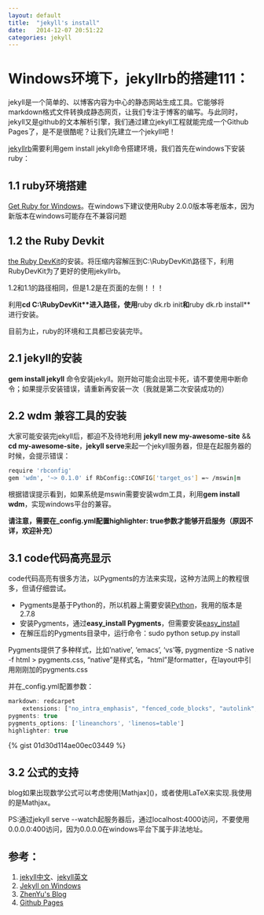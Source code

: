 ```yaml
---
layout: default
title:  "jekyll's install"
date:   2014-12-07 20:51:22
categories: jekyll 
---
```


# Windows环境下，jekyllrb的搭建111：

jekyll是一个简单的、以博客内容为中心的静态网站生成工具。它能够将markdown格式文件转换成静态网页，让我们专注于博客的编写。与此同时，jekyll又是github的文本解析引擎，我们通过建立jekyll工程就能完成一个Github Pages了，是不是很酷呢？让我们先建立一个jekyll吧！

[jekyllrb](http://jekyllrb.com/)需要利用gem install jekyll命令搭建环境，我们首先在windows下安装ruby：

## 1.1 ruby环境搭建

[Get Ruby for Windows](http://rubyinstaller.org/downloads/)。在windows下建议使用Ruby 2.0.0版本等老版本，因为新版本在windows可能存在不兼容问题

## 1.2 the Ruby Devkit

[the Ruby DevKit](http://rubyinstaller.org/downloads/)的安装。将压缩内容解压到C:\RubyDevKit\路径下，利用RubyDevKit为了更好的使用jekyllrb。

1.2和1.1的路径相同，但是1.2是在页面的左侧！！！

利用**cd C:\RubyDevKit\**进入路径，使用**ruby dk.rb init**和**ruby dk.rb install**进行安装。

目前为止，ruby的环境和工具都已安装完毕。

## 2.1 jekyll的安装

**gem install jekyll**  命令安装jekyll。刚开始可能会出现卡死，请不要使用中断命令；如果提示安装错误，请重新再安装一次（我就是第二次安装成功的）

## 2.2 wdm 兼容工具的安装

大家可能安装完jekyll后，都迫不及待地利用 **jekyll new my-awesome-site** && **cd my-awesome-site**，**jekyll serve**来起一个jekyll服务器，但是在起服务器的时候，会提示错误：

```sh
require 'rbconfig'
gem 'wdm', '~> 0.1.0' if RbConfig::CONFIG['target_os'] =~ /mswin|m     ingw/i
```
根据错误提示看到，如果系统是mswin需要安装wdm工具，利用**gem install wdm**，实现windows平台的兼容。

**请注意，需要在_config.yml配置highlighter: true参数才能够开启服务（原因不详，欢迎补充）**

## 3.1 code代码高亮显示

code代码高亮有很多方法，以Pygments的方法来实现，这种方法网上的教程很多，但请仔细尝试。
+ Pygments是基于Python的，所以机器上需要安装[Python](https://www.python.org/download/)，我用的版本是2.7.8
+ 安装Pygments，通过**easy_install Pygments**，但需要安装[easy_install](https://pypi.python.org/pypi/setuptools)
+ 在解压后的Pygments目录中，运行命令：sudo python setup.py install

Pygments提供了多种样式，比如’native’, ‘emacs’, ‘vs’等, pygmentize -S native -f html > pygments.css, “native”是样式名，“html”是formatter，在layout中引用刚刚加的pygments.css

并在_config.yml配置参数：

```js
markdown: redcarpet
    extensions: ["no_intra_emphasis", "fenced_code_blocks", "autolink", "tables", "with_toc_data"]
pygments: true
pygments_options: ['lineanchors', 'linenos=table']
highlighter: true
```

{% gist 01d30d114ae00ec03449 %}


## 3.2 公式的支持

blog如果出现数学公式可以考虑使用[Mathjax](<script src="http://cdn.mathjax.org/mathjax/latest/MathJax.js?config=TeX-AMS-MML_HTMLorMML"></script>)，或者使用LaTeX来实现.我使用的是Mathjax。

PS:通过jekyll serve --watch起服务器后，通过localhost:4000访问，不要使用0.0.0.0:400访问，因为0.0.0.0在windows平台下属于非法地址。

## 参考：

 1. [jekyll中文](http://jekyllcn.com/docs/home/)、[jekyll英文](http://jekyllrb.com/docs/home/)
 2. [Jekyll on Windows](http://jekyllrb.com/docs/windows/)
 3. [ZhenYu's Blog](http://zyzhang.github.io/blog/2012/08/31/highlight-with-Jekyll-and-Pygments/)
 4. [Github Pages](http://yanping.me/cn/blog/2012/03/18/github-pages-step-by-step/)